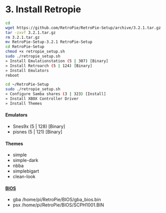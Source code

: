 # 3. Install Retropie

```bash
cd
wget https://github.com/RetroPie/RetroPie-Setup/archive/3.2.1.tar.gz
tar -zxvf 3.2.1.tar.gz
rm 3.2.1.tar.gz
mv RetroPie-Setup-3.2.1 RetroPie-Setup
cd RetroPie-Setup
chmod +x retropie_setup.sh
sudo ./retropie_setup.sh
» Install Emulationstation (5 | 307) [Binary]
» Install Retroarch (5 | 124) [Binary]
» Install Emulators
reboot

cd ~/RetroPie-Setup
sudo ./retropie_setup.sh
» Configure Samba shares (3 | 323) [Install]
» Install XBOX Controller Driver
» Install Themes
```

#### Emulators

- Snes9x (5 | 128) [Binary]
- pisnes  (5 | 121) [Binary]
 
#### Themes

- simple
- simple-dark
- nbba
- simplebigart
- clean-look

#### [BIOS](https://github.com/RetroPie/RetroPie-Setup/wiki/BIOS-setup-for-RetroPie)

- gba /home/pi/RetroPie/BIOS/gba_bios.bin
- psx /home/pi/RetroPie/BIOS/SCPH1001.BIN
